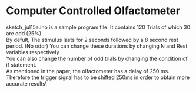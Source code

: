 # Computer Controlled Olfactometer

sketch_jul15a.ino is a sample program file. It contains 120 Trials of which 30 are odd (25%)\
By defult, The stimulus lasts for 2 seconds followed by a 8 second rest period. (No odor) You can change these durations by changing N and Rest variables respectively\
You can also change the number of odd trials by changing the condition of if statement.\
As mentioned in the paper, the olfactometer has a delay of 250 ms. Therefore the trigger signal has to be shifted 250ms in order to obtain more accurate results\
